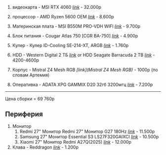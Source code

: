 1. видеокарта - MSI RTX 4060 *[link](https://www.dns-shop.ru/product/75db5ab00b1bed20/videokarta-msi-geforce-rtx-4060-ventus-2x-black-oc-geforce-rtx-4060-ventus-2x/)*  - 32.000р

2. процессор - AMD Ryzen 5600 OEM *[link](https://www.dns-shop.ru/product/6d7a8c58afebed20/processor-amd-ryzen-5-5600-oem/)* - 8.600р

3. Материнская плата - MSI B550M PRO-VDH WIFI *[link](https://www.dns-shop.ru/product/232aa9fcb9a11b80/materinskaa-plata-msi-b550m-pro-vdh-wifi/)* - 9.700р

4. Блок питания - Cougar Atlas 750 [CGR BA-750] *[link](https://www.dns-shop.ru/product/13ff67e71dd4ed20/blok-pitania-cougar-atlas-750-cgr-ba-750-cernyj/])* - 4.900р

5. Кулер - Кулер ID-Cooling SE-214-XT, ARGB *[link](https://market.yandex.ru/card/kuler-dlya-protsessora-id-cooling-se-214-xt-argb/102412067793?do-waremd5=BosmKerbFMaXN1I7vMZD4g&businessReviews=1&ogV=-2)* - 1.760р

6. HDD - Western Digital 2 ТБ *[link](https://www.ozon.ru/product/western-digital-2-tb-vnutrenniy-zhestkiy-disk-wd20ezaz-wd20ezaz-1979025150/)*        or      HDD Seagate Barracuda 2 TB *[link](https://www.ozon.ru/product/seagate-2-tb-vnutrenniy-zhestkiy-disk-barracuda-st2000dm008-1650299302/)*  - 4200-4600р

7. Корпус - Mistral Z4 Mesh RGB *[link](Mistral Z4 Mesh RGB)* - 1000р (по словам Артемия)

8. Оперативка - ADATA XPG GAMMIX D20 32гб 3200мгц *[link](https://www.dns-shop.ru/product/028eddb6ea99d763/operativnaa-pamat-adata-xpg-gammix-d20-ax4u320016g16a-dcbk20-32-gb/)* - 7.200р
<hr>
Цена сборки =  69 760р



## Периферия 

1. Монитор 
	1. Redmi 27" Монитор Redmi 27" Монитор G27 180Hz *[link](https://www.ozon.ru/product/redmi-27-monitor-redmi-27-monitor-g27-180hz-chernyy-chernyy-1920057793/)* - 11.500р
	2. Samsung 27" Монитор Essential S3 LS27F320GAIXCI *[link](https://www.ozon.ru/product/samsung-27-monitor-essential-s3-ls27f320gaixci-chernyy-2059358633/)* - 10.500р
	3. Xiaomi 27" Монитор Redmi A27Q(2025) *[link](https://www.ozon.ru/product/xiaomi-27-monitor-redmi-a27q-2025-100gts-2k-ips-hdmi-temno-seryy-2274725768/)* - 12.000р
2. Клава - Reddragon *[link](https://www.ozon.ru/product/redragon-igrovaya-klaviatura-mehanicheskaya-provodnaya-fizz-yellow-raduzhnaya-tihaya-melt-1783696520/)* - 1.200р





